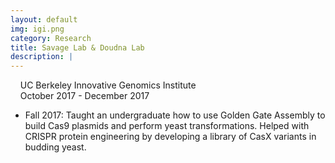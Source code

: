 ```yaml
---
layout: default
img: igi.png
category: Research
title: Savage Lab & Doudna Lab
description: |
---
```

&nbsp;&nbsp;  <i class="fa fa-university alt-font"></i>&nbsp;UC Berkeley Innovative Genomics Institute
<br>
&nbsp;&nbsp;  <i class="fa fa-calendar"></i>&nbsp;October 2017 - December 2017
<br>
<!--&nbsp;&nbsp;  Advisor: Dr. Benjamin Oakes-->

* Fall 2017: Taught an undergraduate how to use Golden Gate Assembly to build Cas9 plasmids and perform yeast transformations. Helped with CRISPR protein engineering by developing a library of CasX variants in budding yeast.
